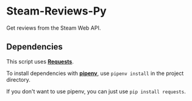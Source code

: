 # Steam-Reviews-Py
Get reviews from the Steam Web API.

## Dependencies
This script uses **[Requests](http://docs.python-requests.org/en/latest/user/install/#install)**.

To install dependencies with **[pipenv](http://docs.python-guide.org/en/latest/dev/virtualenvs/#virtualenvironments-ref)**, use `pipenv install` in the project directory.

If you don't want to use pipenv, you can just use `pip install requests`.
